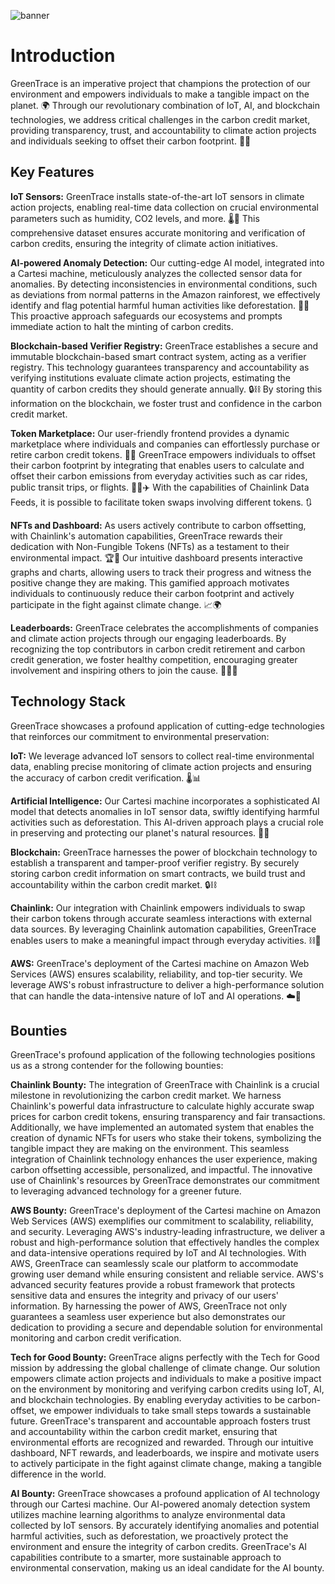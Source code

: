 ![banner](https://github.com/CarbonTracker/.github/assets/99221221/06bdd8e8-e072-41d1-bba8-f4f8d0742060)


# Introduction

GreenTrace is an imperative project that champions the protection of our environment and empowers individuals to make a tangible impact on the planet. 🌍 Through our revolutionary combination of IoT, AI, and blockchain technologies, we address critical challenges in the carbon credit market, providing transparency, trust, and accountability to climate action projects and individuals seeking to offset their carbon footprint. 🌱💪

## Key Features
**IoT Sensors:** GreenTrace installs state-of-the-art IoT sensors in climate action projects, enabling real-time data collection on crucial environmental parameters such as humidity, CO2 levels, and more. 🌡️🌿 This comprehensive dataset ensures accurate monitoring and verification of carbon credits, ensuring the integrity of climate action initiatives.

**AI-powered Anomaly Detection:** Our cutting-edge AI model, integrated into a Cartesi machine, meticulously analyzes the collected sensor data for anomalies. By detecting inconsistencies in environmental conditions, such as deviations from normal patterns in the Amazon rainforest, we effectively identify and flag potential harmful human activities like deforestation. 🚫🌳 This proactive approach safeguards our ecosystems and prompts immediate action to halt the minting of carbon credits.

**Blockchain-based Verifier Registry:** GreenTrace establishes a secure and immutable blockchain-based smart contract system, acting as a verifier registry. This technology guarantees transparency and accountability as verifying institutions evaluate climate action projects, estimating the quantity of carbon credits they should generate annually. 🔒⛓️ By storing this information on the blockchain, we foster trust and confidence in the carbon credit market.

**Token Marketplace:** Our user-friendly frontend provides a dynamic marketplace where individuals and companies can effortlessly purchase or retire carbon credit tokens. 🛒💸 GreenTrace empowers individuals to offset their carbon footprint by integrating that enables users to calculate and offset their carbon emissions from everyday activities such as car rides, public transit trips, or flights. 🚗🚌✈️ With the capabilities of Chainlink Data Feeds, it is possible to facilitate token swaps involving different tokens. 🔃

**NFTs and Dashboard:** As users actively contribute to carbon offsetting, with Chainlink's automation capabilities, GreenTrace rewards their dedication with Non-Fungible Tokens (NFTs) as a testament to their environmental impact.  🏆🌱 Our intuitive dashboard presents interactive graphs and charts, allowing users to track their progress and witness the positive change they are making. This gamified approach motivates individuals to continuously reduce their carbon footprint and actively participate in the fight against climate change. 📈🌍

**Leaderboards:** GreenTrace celebrates the accomplishments of companies and climate action projects through our engaging leaderboards. By recognizing the top contributors in carbon credit retirement and carbon credit generation, we foster healthy competition, encouraging greater involvement and inspiring others to join the cause. 🥇🏢🌿

## Technology Stack
GreenTrace showcases a profound application of cutting-edge technologies that reinforces our commitment to environmental preservation:

**IoT:** We leverage advanced IoT sensors to collect real-time environmental data, enabling precise monitoring of climate action projects and ensuring the accuracy of carbon credit verification. 🌡️📊

**Artificial Intelligence:** Our Cartesi machine incorporates a sophisticated AI model that detects anomalies in IoT sensor data, swiftly identifying harmful activities such as deforestation. This AI-driven approach plays a crucial role in preserving and protecting our planet's natural resources. 🤖🌳

**Blockchain:** GreenTrace harnesses the power of blockchain technology to establish a transparent and tamper-proof verifier registry. By securely storing carbon credit information on smart contracts, we build trust and accountability within the carbon credit market. 🔒⛓️

**Chainlink:** Our integration with Chainlink empowers individuals to swap their carbon tokens through accurate seamless interactions with external data sources. By leveraging Chainlink automation capabilities, GreenTrace enables users to make a meaningful impact through everyday activities. ⛓️💪

**AWS:** GreenTrace's deployment of the Cartesi machine on Amazon Web Services (AWS) ensures scalability, reliability, and top-tier security. We leverage AWS's robust infrastructure to deliver a high-performance solution that can handle the data-intensive nature of IoT and AI operations. ☁️🚀

## Bounties
GreenTrace's profound application of the following technologies positions us as a strong contender for the following bounties:

**Chainlink Bounty:** The integration of GreenTrace with Chainlink is a crucial milestone in revolutionizing the carbon credit market. We harness Chainlink's powerful data infrastructure to calculate highly accurate swap prices for carbon credit tokens, ensuring transparency and fair transactions. Additionally, we have implemented an automated system that enables the creation of dynamic NFTs for users who stake their tokens, symbolizing the tangible impact they are making on the environment. This seamless integration of Chainlink technology enhances the user experience, making carbon offsetting accessible, personalized, and impactful. The innovative use of Chainlink's resources by GreenTrace demonstrates our commitment to leveraging advanced technology for a greener future.


**AWS Bounty:** GreenTrace's deployment of the Cartesi machine on Amazon Web Services (AWS) exemplifies our commitment to scalability, reliability, and security. Leveraging AWS's industry-leading infrastructure, we deliver a robust and high-performance solution that effectively handles the complex and data-intensive operations required by IoT and AI technologies. With AWS, GreenTrace can seamlessly scale our platform to accommodate growing user demand while ensuring consistent and reliable service. AWS's advanced security features provide a robust framework that protects sensitive data and ensures the integrity and privacy of our users' information. By harnessing the power of AWS, GreenTrace not only guarantees a seamless user experience but also demonstrates our dedication to providing a secure and dependable solution for environmental monitoring and carbon credit verification.

**Tech for Good Bounty:** GreenTrace aligns perfectly with the Tech for Good mission by addressing the global challenge of climate change. Our solution empowers climate action projects and individuals to make a positive impact on the environment by monitoring and verifying carbon credits using IoT, AI, and blockchain technologies. By enabling everyday activities to be carbon-offset, we empower individuals to take small steps towards a sustainable future. GreenTrace's transparent and accountable approach fosters trust and accountability within the carbon credit market, ensuring that environmental efforts are recognized and rewarded. Through our intuitive dashboard, NFT rewards, and leaderboards, we inspire and motivate users to actively participate in the fight against climate change, making a tangible difference in the world.

**AI Bounty:** GreenTrace showcases a profound application of AI technology through our Cartesi machine. Our AI-powered anomaly detection system utilizes machine learning algorithms to analyze environmental data collected by IoT sensors. By accurately identifying anomalies and potential harmful activities, such as deforestation, we proactively protect the environment and ensure the integrity of carbon credits. GreenTrace's AI capabilities contribute to a smarter, more sustainable approach to environmental conservation, making us an ideal candidate for the AI bounty.


